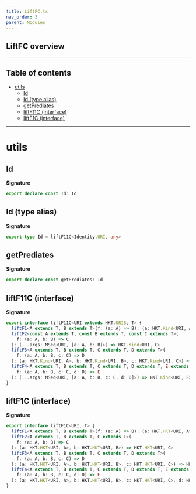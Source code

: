```yaml
---
title: LiftFC.ts
nav_order: 3
parent: Modules
---
```


## LiftFC overview

---

<h2 class="text-delta">Table of contents</h2>

- [utils](#utils)
  - [Id](#id)
  - [Id (type alias)](#id-type-alias)
  - [getPrediates](#getprediates)
  - [liftF11C (interface)](#liftf11c-interface)
  - [liftF1C (interface)](#liftf1c-interface)

---

# utils

## Id

**Signature**

```ts
export declare const Id: Id
```

## Id (type alias)

**Signature**

```ts
export type Id = liftF11C<Identity.URI, any>
```

## getPrediates

**Signature**

```ts
export declare const getPrediates: Id
```

## liftF11C (interface)

**Signature**

```ts
export interface liftF11C<URI extends HKT.URIS, T> {
  liftF1<A extends T, B extends T>(f: (a: A) => B): (a: HKT.Kind<URI, A>) => HKT.Kind<URI, B>
  liftF2<const A extends T, const B extends T, const C extends T>(
    f: (a: A, b: B) => C
  ): (...args: MSeq<URI, [a: A, b: B]>) => HKT.Kind<URI, C>
  liftF3<A extends T, B extends T, C extends T, D extends T>(
    f: (a: A, b: B, c: C) => D
  ): (a: HKT.Kind<URI, A>, b: HKT.Kind<URI, B>, c: HKT.Kind<URI, C>) => HKT.Kind<URI, D>
  liftF4<A extends T, B extends T, C extends T, D extends T, E extends T>(
    f: (a: A, b: B, c: C, d: D) => E
  ): (...args: MSeq<URI, [a: A, b: B, c: C, d: D]>) => HKT.Kind<URI, E>
}
```

## liftF1C (interface)

**Signature**

```ts
export interface liftF1C<URI, T> {
  liftF1<A extends T, B extends T>(f: (a: A) => B): (a: HKT.HKT<URI, A>) => HKT.HKT<URI, B>
  liftF2<A extends T, B extends T, C extends T>(
    f: (a: A, b: B) => C
  ): (a: HKT.HKT<URI, A>, b: HKT.HKT<URI, B>) => HKT.HKT<URI, C>
  liftF3<A extends T, B extends T, C extends T, D extends T>(
    f: (a: A, b: B, c: C) => D
  ): (a: HKT.HKT<URI, A>, b: HKT.HKT<URI, B>, c: HKT.HKT<URI, C>) => HKT.HKT<URI, D>
  liftF4<A extends T, B extends T, C extends T, D extends T, E extends T>(
    f: (a: A, b: B, c: C, d: D) => E
  ): (a: HKT.HKT<URI, A>, b: HKT.HKT<URI, B>, c: HKT.HKT<URI, C>, d: HKT.HKT<URI, D>) => HKT.HKT<URI, E>
}
```
